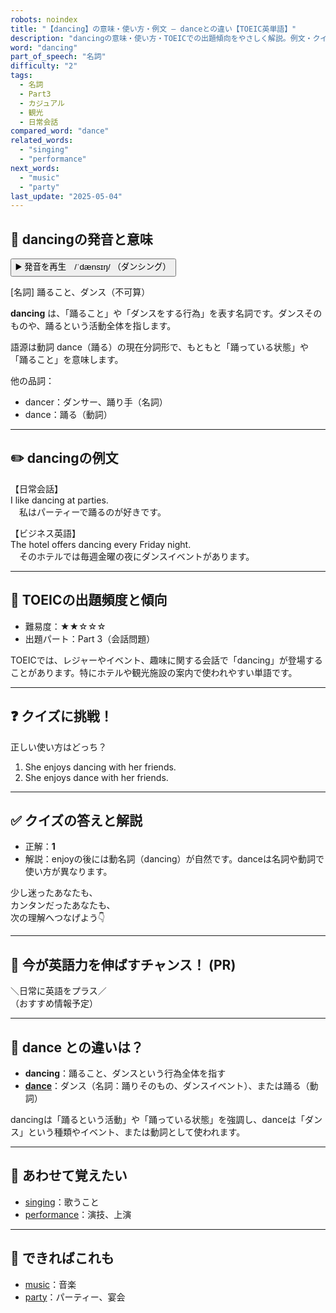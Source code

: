 ```yaml
---
robots: noindex
title: "【dancing】の意味・使い方・例文 ― danceとの違い【TOEIC英単語】"
description: "dancingの意味・使い方・TOEICでの出題傾向をやさしく解説。例文・クイズ付きでdanceとの違いもわかりやすく学べます。"
word: "dancing"
part_of_speech: "名詞"
difficulty: "2"
tags:
  - 名詞
  - Part3
  - カジュアル
  - 観光
  - 日常会話
compared_word: "dance"
related_words:
  - "singing"
  - "performance"
next_words:
  - "music"
  - "party"
last_update: "2025-05-04"
---
```


## 🔰 dancingの発音と意味

<button class="play-audio" onclick="playTTS('dancing')">
  <span class="play-audio-main">
    ▶️ 発音を再生　/ˈdænsɪŋ/
  </span>
  <span class="play-audio-sub">
    （ダンシング）
  </span>
</button>

[名詞] 踊ること、ダンス（不可算）

**dancing** は、「踊ること」や「ダンスをする行為」を表す名詞です。ダンスそのものや、踊るという活動全体を指します。

語源は動詞 dance（踊る）の現在分詞形で、もともと「踊っている状態」や「踊ること」を意味します。

他の品詞：  
- dancer：ダンサー、踊り手（名詞）
- dance：踊る（動詞）

---

## ✏️ dancingの例文

【日常会話】  
I like dancing at parties.  
　私はパーティーで踊るのが好きです。

【ビジネス英語】  
The hotel offers dancing every Friday night.  
　そのホテルでは毎週金曜の夜にダンスイベントがあります。

---

## 🎯 TOEICの出題頻度と傾向

- 難易度：★★☆☆☆
- 出題パート：Part 3（会話問題）

TOEICでは、レジャーやイベント、趣味に関する会話で「dancing」が登場することがあります。特にホテルや観光施設の案内で使われやすい単語です。

---

## ❓ クイズに挑戦！

正しい使い方はどっち？

1. She enjoys dancing with her friends.  
2. She enjoys dance with her friends.

---

## ✅ クイズの答えと解説

- 正解：**1**
- 解説：enjoyの後には動名詞（dancing）が自然です。danceは名詞や動詞で使い方が異なります。

少し迷ったあなたも、  
カンタンだったあなたも、  
次の理解へつなげよう👇️

---

## 🚀 今が英語力を伸ばすチャンス！ (PR)

<div class="info-center">
＼日常に英語をプラス／<br>  
（おすすめ情報予定）
</div>

---

## 🤔  dance との違いは？

- **dancing**：踊ること、ダンスという行為全体を指す
- **[dance](/word/dance/)**：ダンス（名詞：踊りそのもの、ダンスイベント）、または踊る（動詞）

dancingは「踊るという活動」や「踊っている状態」を強調し、danceは「ダンス」という種類やイベント、または動詞として使われます。

---

## 🧩 あわせて覚えたい

- [singing](/word/singing/)：歌うこと
- [performance](/word/performance/)：演技、上演

---

## 📖 できればこれも

- [music](/word/music/)：音楽
- [party](/word/party/)：パーティー、宴会

<!-- cvid: aid34_bid23 -->
